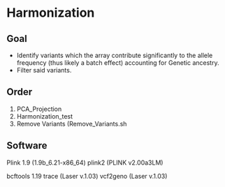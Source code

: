 # Harmonization

## Goal
- Identify variants which the array contribute significantly to the allele frequency (thus likely a batch effect) accounting for Genetic ancestry.
- Filter said variants.

## Order
1) PCA_Projection
2) Harmonization_test
3) Remove Variants (Remove_Variants.sh

## Software

Plink 1.9 (1.9b_6.21-x86_64)
plink2 (PLINK v2.00a3LM)

bcftools 1.19
trace (Laser v.1.03)
vcf2geno (Laser v.1.03)
